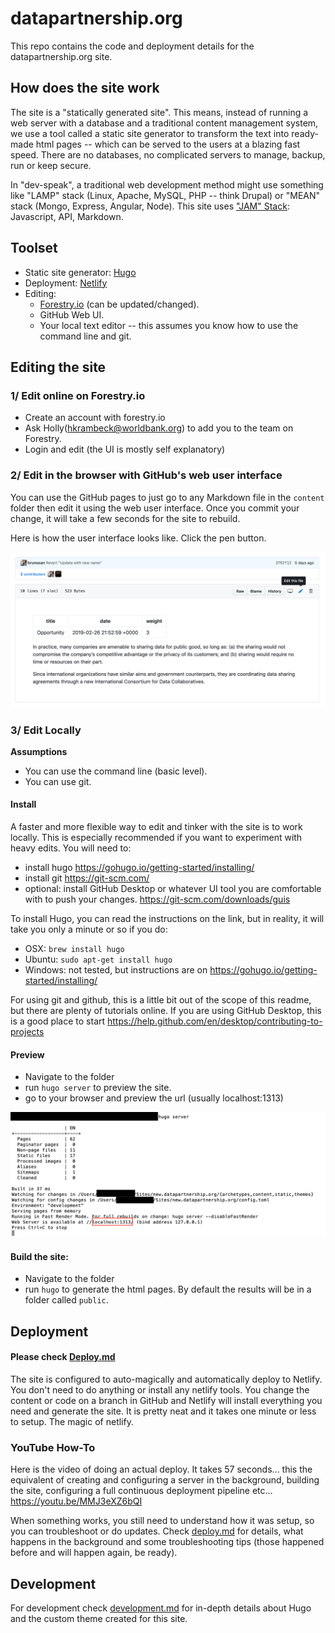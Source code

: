# datapartnership.org

This repo contains the code and deployment details for the datapartnership.org site.

## How does the site work

The site is a "statically generated site". This means, instead of running a web server with a database and a traditional content management system, we use a tool called a static site generator to transform the text into ready-made html pages -- which can be served to the users at a blazing fast speed. There are no databases, no complicated servers to manage, backup, run or keep secure.

In "dev-speak", a traditional web development method might use something like "LAMP" stack (Linux, Apache, MySQL, PHP -- think Drupal) or "MEAN" stack (Mongo, Express, Angular, Node). This site uses ["JAM" Stack]( https://jamstack.org/): Javascript, API, Markdown.

## Toolset
- Static site generator: [Hugo](https://gohugo.io/)
- Deployment: [Netlify](https://www.netlify.com/)
- Editing:
  - [Forestry.io](https://forestry.io/) (can be updated/changed).
  - GitHub Web UI.
  - Your local text editor -- this assumes you know how to use the command line and git.

## Editing the site

### 1/ Edit online on Forestry.io
- Create an account with forestry.io
- Ask Holly(hkrambeck@worldbank.org) to add you to the team on Forestry.
- Login and edit (the UI is mostly self explanatory)

### 2/ Edit in the browser with GitHub's web user interface

You can use the GitHub pages to just go to any Markdown file in the `content` folder then edit it using the web user interface. Once you commit your change, it will take a few seconds for the site to rebuild.

Here is how the user interface looks like. Click the pen button.

![edit file](./docs/img/edit-file.png)

### 3/ Edit Locally

**Assumptions**
- You can use the command line (basic level).
- You can use git.

#### Install
A faster and more flexible way to edit and tinker with the site is to work locally. This is especially recommended if you want to experiment with heavy edits. You will need to:

- install hugo https://gohugo.io/getting-started/installing/
- install git https://git-scm.com/
- optional: install GitHub Desktop or whatever UI tool you are comfortable with to push your changes. https://git-scm.com/downloads/guis

To install Hugo, you can read the instructions on the link, but in reality, it will take you only a minute or so if you do:

- OSX: `brew install hugo`  
- Ubuntu: `sudo apt-get install hugo`
- Windows: not tested, but instructions are on https://gohugo.io/getting-started/installing/

For using git and github, this is a little bit out of the scope of this readme, but there are plenty of tutorials online.
If you are using GitHub Desktop, this is a good place to start https://help.github.com/en/desktop/contributing-to-projects

#### Preview

- Navigate to the folder
- run `hugo server` to preview the site.
- go to your browser and preview the url (usually localhost:1313)

![local-preview](./docs/img/local-preview.png)

#### Build the site:
- Navigate to the folder
- run `hugo` to generate the html pages. By default the results will be in a folder called `public`.

## Deployment
#### Please check [Deploy.md](./deploy.md)  

The site is configured to auto-magically and automatically deploy to Netlify. You don't need to do anything or install any netlify tools. You change the content or code on a branch in GitHub and Netlify will install everything you need and generate the site. It is pretty neat and it takes one minute or less to setup. The magic of netlify.

### YouTube How-To
Here is the video of doing an actual deploy. It takes 57 seconds... this the equivalent of creating and configuring a server in the background, building the site, configuring a full continuous deployment pipeline etc...  
https://youtu.be/MMJ3eXZ6bQI

When something works, you still need to understand how it was setup, so you can troubleshoot or do updates. Check [deploy.md](/DEPLOY.md) for details, what happens in the background and some troubleshooting tips (those happened before and will happen again, be ready).

## Development

For development check [development.md](development.md) for in-depth details about Hugo and the custom theme created for this site.
